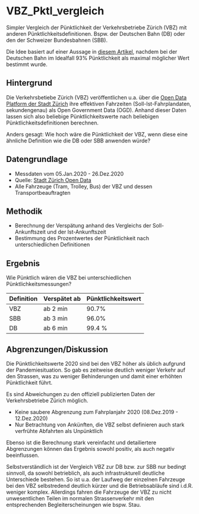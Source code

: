 # VBZ_Pktl_vergleich

Simpler Vergleich der Pünktlichkeit der Verkehrsbetriebe Zürich (VBZ) mit anderen Pünktlichkeitsdefinitionen. Bspw. der Deutschen Bahn (DB) oder den der Schweizer Bundesbahnen (SBB).

Die Idee basiert auf einer Aussage in [diesem Artikel](https://www.wiwo.de/unternehmen/dienstleister/ice-puenktlichkeit-die-deutsche-bahn-hat-ein-sylt-problem/26753724.html), nachdem bei der Deutschen Bahn im Idealfall 93% Pünktlichkeit als maximal möglicher Wert bestimmt wurde.

## Hintergrund

Die Verkehrsbetiebe Zürich (VBZ) veröffentlichen u.a. über die [Open Data Platform der Stadt Zürich](https://data.stadt-zuerich.ch/) ihre effektiven Fahrzeiten (Soll-Ist-Fahrplandaten, sekundengenau) als Open Government Data (OGD).
Anhand dieser Daten lassen sich also beliebige Pünktlichkeitswerte nach beliebigen Pünktlichkeitsdefinitionen berechnen.

Anders gesagt: Wie hoch wäre die Pünktlichkeit der VBZ, wenn diese eine ähnliche Definition wie die DB oder SBB anwenden würde?


## Datengrundlage
- Messdaten vom 05.Jan.2020 - 26.Dez.2020  
- Quelle: [Stadt Zürich Open Data](https://data.stadt-zuerich.ch/dataset/vbz_fahrzeiten_ogd)  
- Alle Fahrzeuge (Tram, Trolley, Bus) der VBZ und dessen Transportbeauftragten  


## Methodik
- Berechnung der Verspätung anhand des Vergleichs der Soll-Ankunftszeit und der Ist-Ankunftszeit   
- Bestimmung des Prozentwertes der Pünktlichkeit nach unterschiedlichen Definitionen   

## Ergebnis

Wie Pünktlich wären die VBZ bei unterschiedlichen Pünktlichkeitsmessungen?

Definition | Verspätet ab | Pünktlichkeitswert
------------ | ------------- | ------------- 
VBZ | ab 2 min | 90.7% 
SBB | ab 3 min | 96.0%
DB | ab 6 min | 99.4 %

## Abgrenzungen/Diskussion

Die Pünktlichkeitswerte 2020 sind bei den VBZ höher als üblich aufgrund der Pandemiesituation. So gab es zeitweise deutlich weniger Verkehr auf den Strassen, was zu weniger Behinderungen und damit einer erhöhten Pünktlichkeit führt.

Es sind Abweichungen zu den offiziell publizierten Daten der Verkehrsbetriebe Zürich möglich.
- Keine saubere Abgrenzung zum Fahrplanjahr 2020 (08.Dez.2019 - 12.Dez.2020)  
- Nur Betrachtung von Ankünften, die VBZ selbst definieren auch stark verfrühte Abfahrten als Unpünktlich  


Ebenso ist die Berechnung stark vereinfacht und detailiertere Abgrenzungen können das Ergebnis sowohl positiv, als auch negativ beeinflussen.


Selbstverständlich ist der Vergleich VBZ zur DB bzw. zur SBB nur bedingt sinnvoll, da sowohl betrieblich, als auch infrastrukturell deutliche Unterschiede bestehen.
So ist u.a. der Laufweg der einzelnen Fahrzeuge bei den VBZ selbstredend deutlich kürzer und die Betriebsabläufe sind i.d.R. weniger komplex. Allerdings fahren die Fahrzeuge der VBZ zu nicht unwesentlichen Teilen im normalen Strassenverkehr mit den entsprechenden Begleiterscheinungen wie bspw. Stau. 

